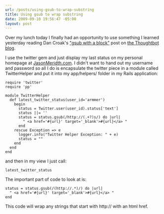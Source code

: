 ```yaml
---
url: /posts/using-gsub-to-wrap-substring
title: Using gsub to wrap substring
date: 2009-09-10 19:56:47 -05:00
layout: post
---
```


Over my lunch today I finally had an opportunity to use something I learned yesterday reading Dan Croak's ["gsub with a block"](http://robots.thoughtbot.com/post/183070874/gsub-with-a-block) post on [the Thoughtbot blog](http://robots.thoughtbot.com).

I use the twitter gem and just display my last status on my personal homepage at [JasonMeridth.com](http://jasonmeridth.com). I didn't want to hand out my username and password so all I do is encapsulate the twitter piece in a module called TwitterHelper and put it into my app/helpers/ folder in my Rails application:

    require 'twitter'
    require 'pp'

    module TwitterHelper
      def latest_twitter_status(user_id='armmer')
        begin
          status = Twitter.user(user_id).status['text']
          status ||= ''
          status = status.gsub(/http://(.+?)s/) do |url|
            " <a href='#{url}' target='_blank'>#{url}</a> "
          end
        rescue Exception => e
          logger.info("Twitter Helper Exception: " + e)
          status = ""
        end
      end
    end

and then in my view I just call:

    latest_twitter_status

The important part of code to look at is:

    status = status.gsub(/(http://.*)/) do |url|
      " <a href='#{url}' target='_blank'>#{url}</a> "
    end

This code will wrap any strings that start with http:// with an html href.
